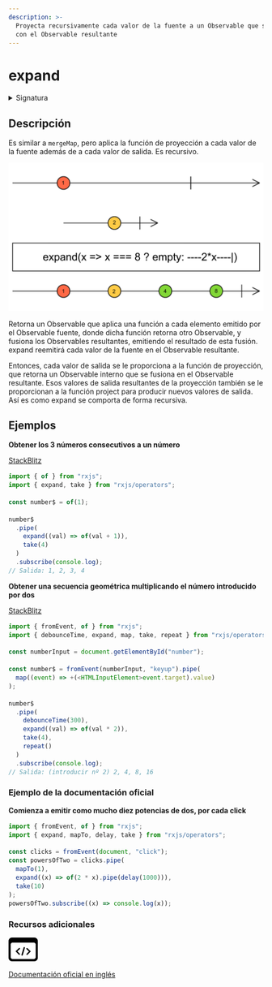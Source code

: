 ```yaml
---
description: >-
  Proyecta recursivamente cada valor de la fuente a un Observable que se fusiona
  con el Observable resultante
---
```


# expand

<details>

<summary>Signatura</summary>

#### Firma

`expand<T, R>(project: (value: T, index: number) => any, concurrent: number = Number.POSITIVE_INFINITY, scheduler: SchedulerLike = undefined): OperatorFunction<T, R>`

#### Parámetros

#### Retorna

`OperatorFunction<T, R>`: Un Observable que emite los valores de la fuente. También emite el resultado de aplicar la función de proyeccón a cada valor emitido en el Observable de salida, fusionando los Observables obtenidos de esta transformación.

</details>

## Descripción

Es similar a `mergeMap`, pero aplica la función de proyección a cada valor de la fuente además de a cada valor de salida. Es recursivo.

![Diagrama de canicas del operador expand](assets/images/marble-diagrams/transformation/expand.png)

Retorna un Observable que aplica una función a cada elemento emitido por el Observable fuente, donde dicha función retorna otro Observable, y fusiona los Observables resultantes, emitiendo el resultado de esta fusión. expand reemitirá cada valor de la fuente en el Observable resultante.

Entonces, cada valor de salida se le proporciona a la función de proyección, que retorna un Observable interno que se fusiona en el Observable resultante. Esos valores de salida resultantes de la proyección también se le proporcionan a la función project para producir nuevos valores de salida. Así es como expand se comporta de forma recursiva.

## Ejemplos

**Obtener los 3 números consecutivos a un número**

[StackBlitz](https://stackblitz.com/edit/rxjs-expand-1?file=index.ts)

```javascript
import { of } from "rxjs";
import { expand, take } from "rxjs/operators";

const number$ = of(1);

number$
  .pipe(
    expand((val) => of(val + 1)),
    take(4)
  )
  .subscribe(console.log);
// Salida: 1, 2, 3, 4
```

**Obtener una secuencia geométrica multiplicando el número introducido por dos**

[StackBlitz](https://stackblitz.com/edit/rxjs-expand-2?file=index.ts)

```typescript
import { fromEvent, of } from "rxjs";
import { debounceTime, expand, map, take, repeat } from "rxjs/operators";

const numberInput = document.getElementById("number");

const number$ = fromEvent(numberInput, "keyup").pipe(
  map((event) => +(<HTMLInputElement>event.target).value)
);

number$
  .pipe(
    debounceTime(300),
    expand((val) => of(val * 2)),
    take(4),
    repeat()
  )
  .subscribe(console.log);
// Salida: (introducir nº 2) 2, 4, 8, 16
```

### Ejemplo de la documentación oficial

**Comienza a emitir como mucho diez potencias de dos, por cada click**

```javascript
import { fromEvent, of } from "rxjs";
import { expand, mapTo, delay, take } from "rxjs/operators";

const clicks = fromEvent(document, "click");
const powersOfTwo = clicks.pipe(
  mapTo(1),
  expand((x) => of(2 * x).pipe(delay(1000))),
  take(10)
);
powersOfTwo.subscribe((x) => console.log(x));
```

### Recursos adicionales

[![Source code](assets/icons/source-code.png)](https://github.com/ReactiveX/rxjs/blob/master/src/internal/operators/expand.ts)

[Documentación oficial en inglés](https://rxjs.dev/api/operators/expand)
